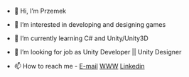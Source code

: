 - 👋 Hi, I’m Przemek

- 👀 I’m interested in developing and designing games
- 🌱 I’m currently learning C# and Unity/Unity3D
- 💞️ I’m looking for job as Unity Developer || Unity Designer
- 📫 How to reach me -
[E-mail](przemek.warzecha21@gmail.com)
[WWW](https://przemek21warzecha.wixsite.com/main)
[Linkedin](https://www.linkedin.com/in/przemysław-warzecha-93073a209)
<!---
pwarzecha/pwarzecha is a ✨ special ✨ repository because its `README.md` (this file) appears on your GitHub profile.
You can click the Preview link to take a look at your changes.
--->
